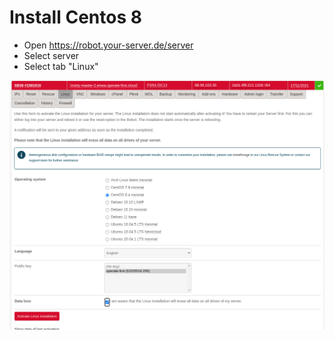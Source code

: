 # Install Centos 8

* Open <https://robot.your-server.de/server>
* Select server
* Select tab "Linux"

![Centos 8 installation](images/centos-8-installation.png)